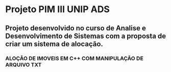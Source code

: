 # Projeto PIM III UNIP ADS


## Projeto desenvolvido no curso de Analise e Desenvolvimento de Sistemas com a proposta de criar um sistema de alocação.

### ALOÇÃO DE IMOVEIS EM C++ COM MANIPULAÇÃO DE ARQUIVO TXT